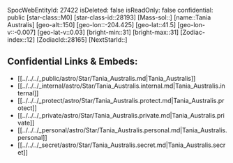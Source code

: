 ﻿---
location: [41.5,-204.425,150]
type: Station
tags:
- astro/Star

---
SpocWebEntityId: 27422
isDeleted: false
isReadOnly: false
confidential: public
[star-class::M0]
[star-class-id::28193]
[Mass-sol::]
[name::Tania Australis]
[geo-alt::150]
[geo-lon::-204.425]
[geo-lat::41.5]
[geo-lon-v::-0.007]
[geo-lat-v::0.03]
[bright-min::31]
[bright-max::31]
[Zodiac-index::12]
[ZodiacId::28165]
[NextStarId::]



## Confidential Links & Embeds: 
- [[../../../_public/astro/Star/Tania_Australis.md|Tania_Australis]] 
- [[../../../_internal/astro/Star/Tania_Australis.internal.md|Tania_Australis.internal]] 
- [[../../../_protect/astro/Star/Tania_Australis.protect.md|Tania_Australis.protect]] 
- [[../../../_private/astro/Star/Tania_Australis.private.md|Tania_Australis.private]] 
- [[../../../_personal/astro/Star/Tania_Australis.personal.md|Tania_Australis.personal]] 
- [[../../../_secret/astro/Star/Tania_Australis.secret.md|Tania_Australis.secret]] 
